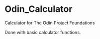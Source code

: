 # Odin_Calculator

Calculator for The Odin Project Foundations

Done with basic calculator functions.

